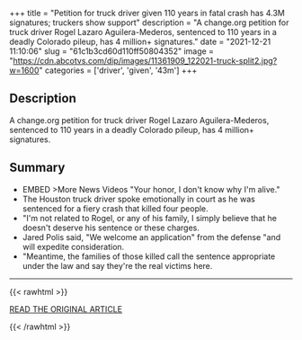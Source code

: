 +++
title = "Petition for truck driver given 110 years in fatal crash has 4.3M signatures; truckers show support"
description = "A change.org petition for truck driver Rogel Lazaro Aguilera-Mederos, sentenced to 110 years in a deadly Colorado pileup, has 4 million+ signatures."
date = "2021-12-21 11:10:06"
slug = "61c1b3cd60d110ff50804352"
image = "https://cdn.abcotvs.com/dip/images/11361909_122021-truck-split2.jpg?w=1600"
categories = ['driver', 'given', '43m']
+++

## Description

A change.org petition for truck driver Rogel Lazaro Aguilera-Mederos, sentenced to 110 years in a deadly Colorado pileup, has 4 million+ signatures.

## Summary

- EMBED >More News Videos "Your honor, I don't know why I'm alive."
- The Houston truck driver spoke emotionally in court as he was sentenced for a fiery crash that killed four people.
- "I'm not related to Rogel, or any of his family, I simply believe that he doesn't deserve his sentence or these charges.
- Jared Polis said, "We welcome an application" from the defense "and will expedite consideration.
- "Meantime, the families of those killed call the sentence appropriate under the law and say they're the real victims here.

---

{{< rawhtml >}}
  <p class="article-category">
    <a target="_blank" href="https://abc7.com/petition-for-truck-driver-sentenced-to-110-years-exceeds-4m-signatures/11361726/">READ THE ORIGINAL ARTICLE</a>
  </p>
{{< /rawhtml >}}